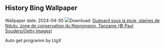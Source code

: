 ## History Bing Wallpaper
Wallpaper date: 2024-04-30
![](https://www.bing.com/th?id=OHR.CheetahRain_FR-FR0543352581_UHD.jpg&w=1000)Download: [Guépard sous la pluie, plaines de Ndutu, zone de conservation du Ngorongoro, Tanzanie (© Paul Souders/Getty Images)](https://www.bing.com/th?id=OHR.CheetahRain_FR-FR0543352581_UHD.jpg)

Auto get programm by LtgX
